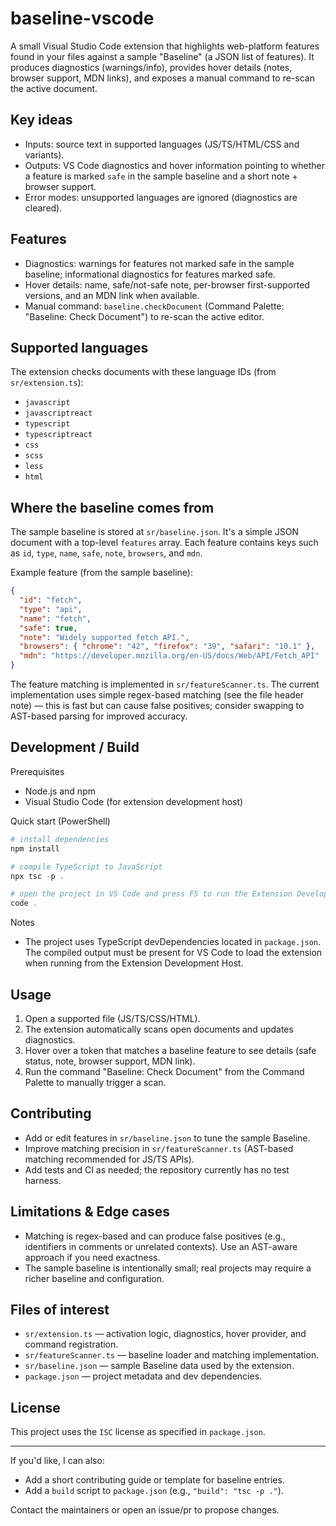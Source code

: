 # baseline-vscode

A small Visual Studio Code extension that highlights web-platform features found in your files against a sample "Baseline" (a JSON list of features). It produces diagnostics (warnings/info), provides hover details (notes, browser support, MDN links), and exposes a manual command to re-scan the active document.

## Key ideas
- Inputs: source text in supported languages (JS/TS/HTML/CSS and variants).
- Outputs: VS Code diagnostics and hover information pointing to whether a feature is marked `safe` in the sample baseline and a short note + browser support.
- Error modes: unsupported languages are ignored (diagnostics are cleared).

## Features
- Diagnostics: warnings for features not marked safe in the sample baseline; informational diagnostics for features marked safe.
- Hover details: name, safe/not-safe note, per-browser first-supported versions, and an MDN link when available.
- Manual command: `baseline.checkDocument` (Command Palette: "Baseline: Check Document") to re-scan the active editor.

## Supported languages
The extension checks documents with these language IDs (from `sr/extension.ts`):

- `javascript`
- `javascriptreact`
- `typescript`
- `typescriptreact`
- `css`
- `scss`
- `less`
- `html`

## Where the baseline comes from
The sample baseline is stored at `sr/baseline.json`. It's a simple JSON document with a top-level `features` array. Each feature contains keys such as `id`, `type`, `name`, `safe`, `note`, `browsers`, and `mdn`.

Example feature (from the sample baseline):

```json
{
  "id": "fetch",
  "type": "api",
  "name": "fetch",
  "safe": true,
  "note": "Widely supported fetch API.",
  "browsers": { "chrome": "42", "firefox": "39", "safari": "10.1" },
  "mdn": "https://developer.mozilla.org/en-US/docs/Web/API/Fetch_API"
}
```

The feature matching is implemented in `sr/featureScanner.ts`. The current implementation uses simple regex-based matching (see the file header note) — this is fast but can cause false positives; consider swapping to AST-based parsing for improved accuracy.

## Development / Build

Prerequisites
- Node.js and npm
- Visual Studio Code (for extension development host)

Quick start (PowerShell)

```powershell
# install dependencies
npm install

# compile TypeScript to JavaScript
npx tsc -p .

# open the project in VS Code and press F5 to run the Extension Development Host
code .
```

Notes
- The project uses TypeScript devDependencies located in `package.json`. The compiled output must be present for VS Code to load the extension when running from the Extension Development Host.

## Usage

1. Open a supported file (JS/TS/CSS/HTML).
2. The extension automatically scans open documents and updates diagnostics.
3. Hover over a token that matches a baseline feature to see details (safe status, note, browser support, MDN link).
4. Run the command "Baseline: Check Document" from the Command Palette to manually trigger a scan.

## Contributing
- Add or edit features in `sr/baseline.json` to tune the sample Baseline.
- Improve matching precision in `sr/featureScanner.ts` (AST-based matching recommended for JS/TS APIs).
- Add tests and CI as needed; the repository currently has no test harness.

## Limitations & Edge cases
- Matching is regex-based and can produce false positives (e.g., identifiers in comments or unrelated contexts). Use an AST-aware approach if you need exactness.
- The sample baseline is intentionally small; real projects may require a richer baseline and configuration.

## Files of interest
- `sr/extension.ts` — activation logic, diagnostics, hover provider, and command registration.
- `sr/featureScanner.ts` — baseline loader and matching implementation.
- `sr/baseline.json` — sample Baseline data used by the extension.
- `package.json` — project metadata and dev dependencies.

## License
This project uses the `ISC` license as specified in `package.json`.

---

If you'd like, I can also:
- Add a short contributing guide or template for baseline entries.
- Add a `build` script to `package.json` (e.g., `"build": "tsc -p ."`).

Contact the maintainers or open an issue/pr to propose changes.
